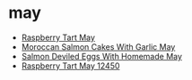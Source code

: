 # may

 * [Raspberry Tart May](../../index/r/raspberry-tart-may-12450.json)
 * [Moroccan Salmon Cakes With Garlic May](../../index/m/moroccan-salmon-cakes-with-garlic-may.json)
 * [Salmon Deviled Eggs With Homemade May](../../index/s/salmon-deviled-eggs-with-homemade-may.json)
 * [Raspberry Tart May 12450](../../index/r/raspberry-tart-may-12450.json)
